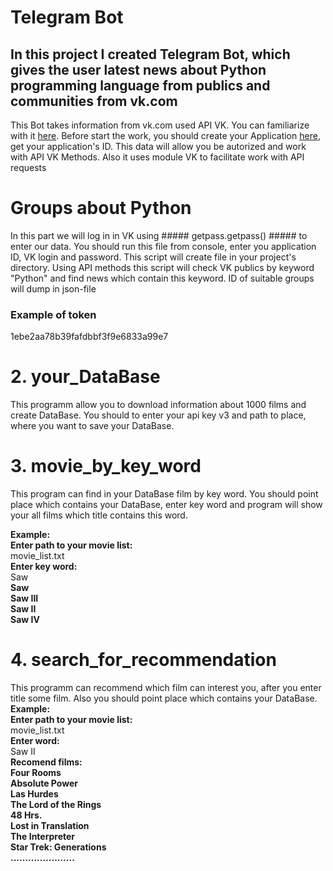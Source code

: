 # Telegram Bot #

## In this project I created Telegram Bot, which gives the user latest news about Python programming language from publics and communities from vk.com  ##
This Bot takes information from vk.com used API VK. You can familiarize with it [here](https://vk.com/dev). Before start the work, you should create your Application [here](https://vk.com/editapp?act=create), get your application's ID. This data will allow you be autorized and work with API VK Methods. Also it uses module VK to facilitate work with API requests 

# Groups about Python  #

In this part we will log in in VK using ##### getpass.getpass() ##### to enter our data. You should run this file from console, enter you application ID, VK login and password. This script will create file in your project's directory. Using API methods this script will check VK publics by keyword "Python" and find news which contain this keyword. ID of suitable groups will dump in json-file

### Example of token ###
1ebe2aa78b39fafdbbf3f9e6833a99e7

# 2. your_DataBase #

This programm allow you to download information about 1000 films and create DataBase. You should to enter your api key v3 and path to place, where you want to save your DataBase.

# 3. movie_by_key_word #

This program can find in your DataBase film by key word. You should point place which contains your DataBase, enter key word and program will show your all films which title contains this word. 

 **Example:**  
 **Enter path to your movie list:**  
 movie_list.txt  
 **Enter key word:**   
 Saw   
 **Saw**  
 **Saw III**  
 **Saw II**  
 **Saw IV**  
    
# 4. search_for_recommendation #

This programm can recommend which film can interest you, after you enter title some film. Also you should point place which contains your DataBase.
 **Example:**  
 **Enter path to your movie list:**  
 movie_list.txt  
 **Enter  word:**  
  Saw II  
 **Recomend films:**    
 **Four Rooms**  
 **Absolute Power**  
 **Las Hurdes**  
 **The Lord of the Rings**  
 **48 Hrs.**  
 **Lost in Translation**  
 **The Interpreter**  
 **Star Trek: Generations**  
 **......................**  
